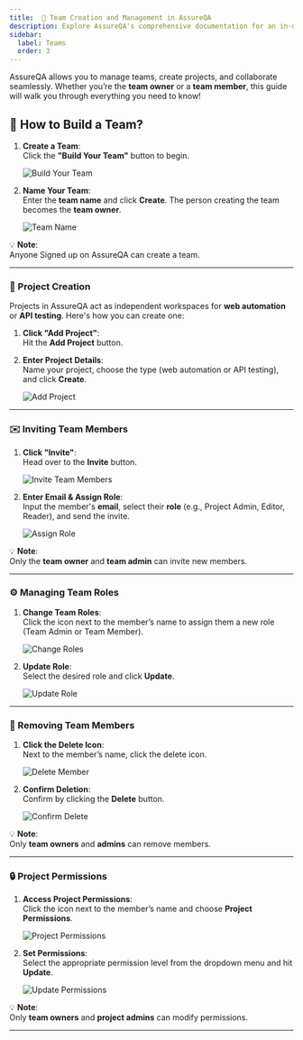 ```yaml
---
title:  👥 Team Creation and Management in AssureQA
description: Explore AssureQA's comprehensive documentation for an in-depth look at our services and tools.
sidebar:
  label: Teams
  order: 3
---
```


AssureQA allows you to manage teams, create projects, and collaborate seamlessly. Whether you’re the **team owner** or a **team member**, this guide will walk you through everything you need to know!

## 🚀 How to Build a Team?

1. **Create a Team**:  
   Click the **"Build Your Team"** button to begin.

   ![Build Your Team](./TeamImages/B1.png)

2. **Name Your Team**:  
   Enter the **team name** and click **Create**. The person creating the team becomes the **team owner**.

   ![Team Name](./TeamImages/B2.png)

💡 **Note**:  
Anyone Signed up on AssureQA can create a team.

---

### 🌟 Project Creation

Projects in AssureQA act as independent workspaces for **web automation** or **API testing**. Here's how you can create one:

1. **Click "Add Project"**:  
   Hit the **Add Project** button.

2. **Enter Project Details**:  
   Name your project, choose the type (web automation or API testing), and click **Create**.

   ![Add Project](./TeamImages/B4.png)

---

### ✉️ Inviting Team Members

1. **Click "Invite"**:  
   Head over to the **Invite** button.

   ![Invite Team Members](./TeamImages/B5.png)

2. **Enter Email & Assign Role**:  
   Input the member's **email**, select their **role** (e.g., Project Admin, Editor, Reader), and send the invite.

   ![Assign Role](./TeamImages/B6.png)

💡 **Note**:  
Only the **team owner** and **team admin** can invite new members.

---

### ⚙️ Managing Team Roles

1. **Change Team Roles**:  
   Click the icon next to the member’s name to assign them a new role (Team Admin or Team Member).

   ![Change Roles](./TeamImages/B7.png)

2. **Update Role**:  
   Select the desired role and click **Update**.

   ![Update Role](./TeamImages/B8.png)

---

### 🚫 Removing Team Members

1. **Click the Delete Icon**:  
   Next to the member’s name, click the delete icon.

   ![Delete Member](./TeamImages/B9.png)

2. **Confirm Deletion**:  
   Confirm by clicking the **Delete** button.

   ![Confirm Delete](./TeamImages/B10.png)

💡 **Note**:  
Only **team owners** and **admins** can remove members.

---

### 🔒 Project Permissions

1. **Access Project Permissions**:  
   Click the icon next to the member’s name and choose **Project Permissions**.

   ![Project Permissions](./TeamImages/B11.png)

2. **Set Permissions**:  
   Select the appropriate permission level from the dropdown menu and hit **Update**.

   ![Update Permissions](./TeamImages/B12.png)

💡 **Note**:  
Only **team owners** and **project admins** can modify permissions.

---
